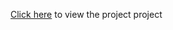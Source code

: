 [Click here]([https://nextjs.org/](https://next-todo-list-sand.vercel.app/)) to view the project project

